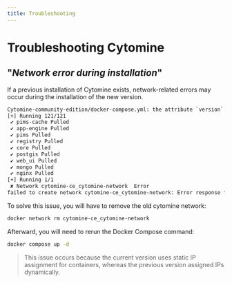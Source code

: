 ```yaml
---
title: Troubleshooting
---
```


# Troubleshooting Cytomine

## "_Network error during installation_"

If a previous installation of Cytomine exists, network-related errors may occur during the installation of the new version.

```bash
Cytomine-community-edition/docker-compose.yml: the attribute `version` is obsolete, it will be ignored, please remove it to avoid potential confusion
[+] Running 121/121
 ✔ pims-cache Pulled                                                              22.8s
 ✔ app-engine Pulled                                                              14.4s
 ✔ pims Pulled                                                                    38.6s
 ✔ registry Pulled                                                                21.3s
 ✔ core Pulled                                                                    12.0s
 ✔ postgis Pulled                                                                 23.5s
 ✔ web_ui Pulled                                                                  15.9s
 ✔ mongo Pulled                                                                   14.4s
 ✔ nginx Pulled                                                                   13.2s
[+] Running 1/1
 ✘ Network cytomine-ce_cytomine-network  Error                                     0.0s
failed to create network cytomine-ce_cytomine-network: Error response from daemon: invalid pool request: Pool overlaps with other one on this address space
```

To solve this issue, you will have to remove the old cytomine network:

```bash
docker network rm cytomine-ce_cytomine-network
```

Afterward, you will need to rerun the Docker Compose command:

```bash
docker compose up -d
```

> This issue occurs because the current version uses static IP assignment for containers, whereas the previous version assigned IPs dynamically.
